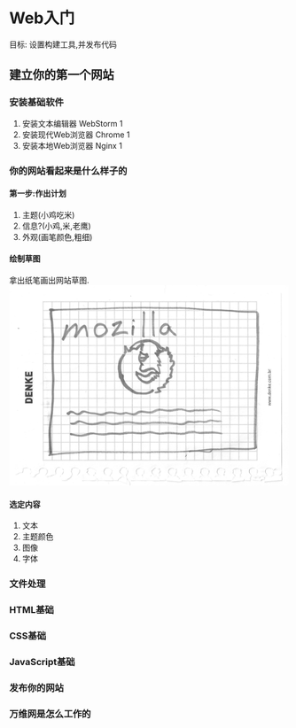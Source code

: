 # Web入门
目标: 设置构建工具,并发布代码
## 建立你的第一个网站
### 安装基础软件
1. 安装文本编辑器
WebStorm 1
2. 安装现代Web浏览器
Chrome 1
3. 安装本地Web浏览器
Nginx 1

### 你的网站看起来是什么样子的
#### 第一步:作出计划
1. 主题(小鸡吃米)
2. 信息?(小鸡,米,老鹰)
3. 外观(画笔颜色,粗细)

#### 绘制草图
拿出纸笔画出网站草图.
![avatar](website-drawing-scan.png)

#### 选定内容
1. 文本
2. 主题颜色
3. 图像
4. 字体

### 文件处理

### HTML基础

### CSS基础

### JavaScript基础

### 发布你的网站

### 万维网是怎么工作的
